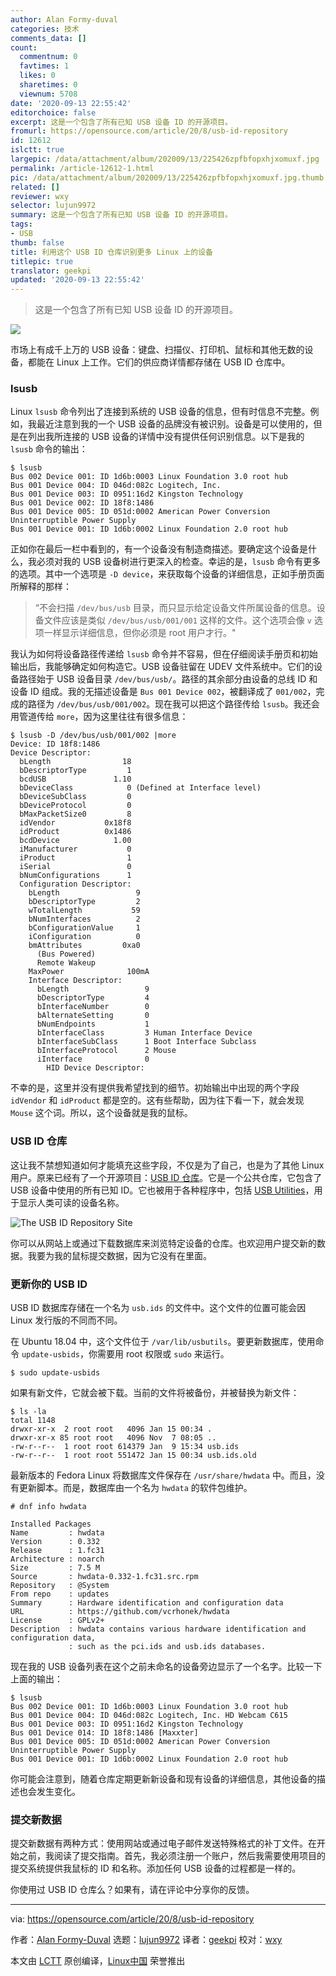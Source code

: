 ```yaml
---
author: Alan Formy-duval
categories: 技术
comments_data: []
count:
  commentnum: 0
  favtimes: 1
  likes: 0
  sharetimes: 0
  viewnum: 5708
date: '2020-09-13 22:55:42'
editorchoice: false
excerpt: 这是一个包含了所有已知 USB 设备 ID 的开源项目。
fromurl: https://opensource.com/article/20/8/usb-id-repository
id: 12612
islctt: true
largepic: /data/attachment/album/202009/13/225426zpfbfopxhjxomuxf.jpg
permalink: /article-12612-1.html
pic: /data/attachment/album/202009/13/225426zpfbfopxhjxomuxf.jpg.thumb.jpg
related: []
reviewer: wxy
selector: lujun9972
summary: 这是一个包含了所有已知 USB 设备 ID 的开源项目。
tags:
- USB
thumb: false
title: 利用这个 USB ID 仓库识别更多 Linux 上的设备
titlepic: true
translator: geekpi
updated: '2020-09-13 22:55:42'
---
```



> 
> 这是一个包含了所有已知 USB 设备 ID 的开源项目。
> 
> 
> 


![](/data/attachment/album/202009/13/225426zpfbfopxhjxomuxf.jpg)


市场上有成千上万的 USB 设备：键盘、扫描仪、打印机、鼠标和其他无数的设备，都能在 Linux 上工作。它们的供应商详情都存储在 USB ID 仓库中。


### lsusb


Linux `lsusb` 命令列出了连接到系统的 USB 设备的信息，但有时信息不完整。例如，我最近注意到我的一个 USB 设备的品牌没有被识别。设备是可以使用的，但是在列出我所连接的 USB 设备的详情中没有提供任何识别信息。以下是我的 `lsusb` 命令的输出：



```
$ lsusb
Bus 002 Device 001: ID 1d6b:0003 Linux Foundation 3.0 root hub
Bus 001 Device 004: ID 046d:082c Logitech, Inc.
Bus 001 Device 003: ID 0951:16d2 Kingston Technology
Bus 001 Device 002: ID 18f8:1486  
Bus 001 Device 005: ID 051d:0002 American Power Conversion Uninterruptible Power Supply
Bus 001 Device 001: ID 1d6b:0002 Linux Foundation 2.0 root hub

```

正如你在最后一栏中看到的，有一个设备没有制造商描述。要确定这个设备是什么，我必须对我的 USB 设备树进行更深入的检查。幸运的是，`lsusb` 命令有更多的选项。其中一个选项是 `-D device`，来获取每个设备的详细信息，正如手册页面所解释的那样：



> 
> “不会扫描 `/dev/bus/usb` 目录，而只显示给定设备文件所属设备的信息。设备文件应该是类似 `/dev/bus/usb/001/001` 这样的文件。这个选项会像 `v` 选项一样显示详细信息，但你必须是 root 用户才行。"
> 
> 
> 


我认为如何将设备路径传递给 `lsusb` 命令并不容易，但在仔细阅读手册页和初始输出后，我能够确定如何构造它。USB 设备驻留在 UDEV 文件系统中。它们的设备路径始于 USB 设备目录 `/dev/bus/usb/`。路径的其余部分由设备的总线 ID 和设备 ID 组成。我的无描述设备是 `Bus 001 Device 002`，被翻译成了 `001/002`，完成的路径为 `/dev/bus/usb/001/002`。现在我可以把这个路径传给 `lsusb`。我还会用管道传给 `more`，因为这里往往有很多信息：



```
$ lsusb -D /dev/bus/usb/001/002 |more
Device: ID 18f8:1486  
Device Descriptor:
  bLength                18
  bDescriptorType         1
  bcdUSB               1.10
  bDeviceClass            0 (Defined at Interface level)
  bDeviceSubClass         0
  bDeviceProtocol         0
  bMaxPacketSize0         8
  idVendor           0x18f8
  idProduct          0x1486
  bcdDevice            1.00
  iManufacturer           0
  iProduct                1
  iSerial                 0
  bNumConfigurations      1
  Configuration Descriptor:
    bLength                 9
    bDescriptorType         2
    wTotalLength           59
    bNumInterfaces          2
    bConfigurationValue     1
    iConfiguration          0
    bmAttributes         0xa0
      (Bus Powered)
      Remote Wakeup
    MaxPower              100mA
    Interface Descriptor:
      bLength                 9
      bDescriptorType         4
      bInterfaceNumber        0
      bAlternateSetting       0
      bNumEndpoints           1
      bInterfaceClass         3 Human Interface Device
      bInterfaceSubClass      1 Boot Interface Subclass
      bInterfaceProtocol      2 Mouse
      iInterface              0
        HID Device Descriptor:

```

不幸的是，这里并没有提供我希望找到的细节。初始输出中出现的两个字段 `idVendor` 和 `idProduct` 都是空的。这有些帮助，因为往下看一下，就会发现 `Mouse` 这个词。所以，这个设备就是我的鼠标。


### USB ID 仓库


这让我不禁想知道如何才能填充这些字段，不仅是为了自己，也是为了其他 Linux 用户。原来已经有了一个开源项目：[USB ID 仓库](http://www.linux-usb.org/usb-ids.html)。它是一个公共仓库，它包含了 USB 设备中使用的所有已知 ID。它也被用于各种程序中，包括 [USB Utilities](https://sourceforge.net/projects/linux-usb/files/)，用于显示人类可读的设备名称。


![The USB ID Repository Site](/data/attachment/album/202009/13/225559xux1x41qhuaic1iz.png "The USB ID Repository Site")


你可以从网站上或通过下载数据库来浏览特定设备的仓库。也欢迎用户提交新的数据。我要为我的鼠标提交数据，因为它没有在里面。


### 更新你的 USB ID


USB ID 数据库存储在一个名为 `usb.ids` 的文件中。这个文件的位置可能会因 Linux 发行版的不同而不同。


在 Ubuntu 18.04 中，这个文件位于 `/var/lib/usbutils`。要更新数据库，使用命令 `update-usbids`，你需要用 root 权限或 `sudo` 来运行。



```
$ sudo update-usbids

```

如果有新文件，它就会被下载。当前的文件将被备份，并被替换为新文件：



```
$ ls -la
total 1148
drwxr-xr-x  2 root root   4096 Jan 15 00:34 .
drwxr-xr-x 85 root root   4096 Nov  7 08:05 ..
-rw-r--r--  1 root root 614379 Jan  9 15:34 usb.ids
-rw-r--r--  1 root root 551472 Jan 15 00:34 usb.ids.old

```

最新版本的 Fedora Linux 将数据库文件保存在 `/usr/share/hwdata` 中。而且，没有更新脚本。而是，数据库由一个名为 `hwdata` 的软件包维护。



```
# dnf info hwdata

Installed Packages
Name         : hwdata
Version      : 0.332
Release      : 1.fc31
Architecture : noarch
Size         : 7.5 M
Source       : hwdata-0.332-1.fc31.src.rpm
Repository   : @System
From repo    : updates
Summary      : Hardware identification and configuration data
URL          : https://github.com/vcrhonek/hwdata
License      : GPLv2+
Description  : hwdata contains various hardware identification and configuration data,
             : such as the pci.ids and usb.ids databases.

```

现在我的 USB 设备列表在这个之前未命名的设备旁边显示了一个名字。比较一下上面的输出：



```
$ lsusb
Bus 002 Device 001: ID 1d6b:0003 Linux Foundation 3.0 root hub
Bus 001 Device 004: ID 046d:082c Logitech, Inc. HD Webcam C615
Bus 001 Device 003: ID 0951:16d2 Kingston Technology
Bus 001 Device 014: ID 18f8:1486 [Maxxter]
Bus 001 Device 005: ID 051d:0002 American Power Conversion Uninterruptible Power Supply
Bus 001 Device 001: ID 1d6b:0002 Linux Foundation 2.0 root hub

```

你可能会注意到，随着仓库定期更新新设备和现有设备的详细信息，其他设备的描述也会发生变化。


### 提交新数据


提交新数据有两种方式：使用网站或通过电子邮件发送特殊格式的补丁文件。在开始之前，我阅读了提交指南。首先，我必须注册一个账户，然后我需要使用项目的提交系统提供我鼠标的 ID 和名称。添加任何 USB 设备的过程都是一样的。


你使用过 USB ID 仓库么？如果有，请在评论中分享你的反馈。




---


via: <https://opensource.com/article/20/8/usb-id-repository>


作者：[Alan Formy-Duval](https://opensource.com/users/alanfdoss) 选题：[lujun9972](https://github.com/lujun9972) 译者：[geekpi](https://github.com/geekpi) 校对：[wxy](https://github.com/wxy)


本文由 [LCTT](https://github.com/LCTT/TranslateProject) 原创编译，[Linux中国](https://linux.cn/) 荣誉推出